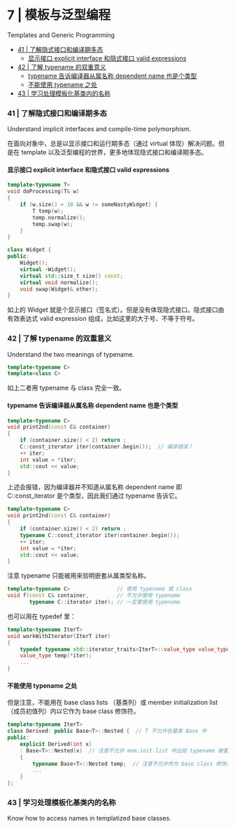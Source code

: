 # 7 | 模板与泛型编程

Templates and Generic Programming

<!-- @import "[TOC]" {cmd="toc" depthFrom=3 depthTo=6 orderedList=false} -->

<!-- code_chunk_output -->

- [41 | 了解隐式接口和编译期多态](#41-了解隐式接口和编译期多态)
  - [显示接口 explicit interface 和隐式接口 valid expressions](#显示接口-explicit-interface-和隐式接口-valid-expressions)
- [42 | 了解 typename 的双重意义](#42-了解-typename-的双重意义)
  - [typename 告诉编译器从属名称 dependent name 也是个类型](#typename-告诉编译器从属名称-dependent-name-也是个类型)
  - [不能使用 typename 之处](#不能使用-typename-之处)
- [43 | 学习处理模板化基类内的名称](#43-学习处理模板化基类内的名称)

<!-- /code_chunk_output -->

### 41 | 了解隐式接口和编译期多态

Understand implicit interfaces and compile-time polymorphism.

在面向对象中，总是以显示接口和运行期多态（通过 virtual 体现）解决问题。但是在 template 以及泛型编程的世界，更多地体现隐式接口和编译期多态。

#### 显示接口 explicit interface 和隐式接口 valid expressions

```cpp
template<typename T>
void doProcessing(T& w)
{
    if (w.size() > 10 && w != someNastyWidget) {
        T temp(w);
        temp.normalize();
        temp.swap(w);
    }
}

class Widget {
public:
    Widget();
    virtual ~Widget();
    virtual std::size_t size() const;
    virtual void normalize();
    void swap(Widget& other);
}
```

如上的 Widget 就是个显示接口（签名式）。但是没有体现隐式接口。隐式接口由有效表达式 valid expression 组成，比如这里的大于号、不等于符号。

### 42 | 了解 typename 的双重意义

Understand the two meanings of typename.

```cpp
template<typename C>
template<class C>
```

如上二者用 typename 与 class 完全一致。

#### typename 告诉编译器从属名称 dependent name 也是个类型

```cpp
template<typename C>
void print2nd(const C& container)
{
    if (container.size() < 2) return ;
    C::const_iterator iter(container.begin());  // 编译错误！
    ++ iter;
    int value = *iter;
    std::cout << value;
}
```

上述会报错，因为编译器并不知道从属名称 dependent name 即 C::const_iterator 是个类型，因此我们通过 typename 告诉它。

```cpp
template<typename C>
void print2nd(const C& container)
{
    if (container.size() < 2) return ;
    typename C::const_iterator iter(container.begin());
    ++ iter;
    int value = *iter;
    std::cout << value;
}
```

注意 typename 只能被用来验明嵌套从属类型名称。

```cpp
template<typename C>               // 使用 typename 或 class
void f(const C& container,         // 不允许使用 typename
       typename C::iterator iter); // 一定要使用 typename
```

也可以用在 typedef 里：

```cpp
template<typename IterT>
void workWithIterator(IterT iter)
{
    typedef typename std::iterator_traits<IterT>::value_type value_type;
    value_type temp(*iter);
    ...
}
```

#### 不能使用 typename 之处

但是注意，不能用在 base class lists （基类列）或 member initialization list （成员初值列）内以它作为 base class 修饰符。

```cpp
template<typename IterT>
class Derived: public Base<T>::Nested {  // T 不允许在基类 Base 中
public:
    explicit Derived(int x)
    : Base<T>::Nested(x)  // 注意不允许 mem.init.list 中出现 typename 嵌套从属名称
    {
        typename Base<T>::Nested temp;  // 注意不允许作为 base class 修饰符加上 typename
        ...
    }
};
```

### 43 | 学习处理模板化基类内的名称

Know how to access names in templatized base classes.

